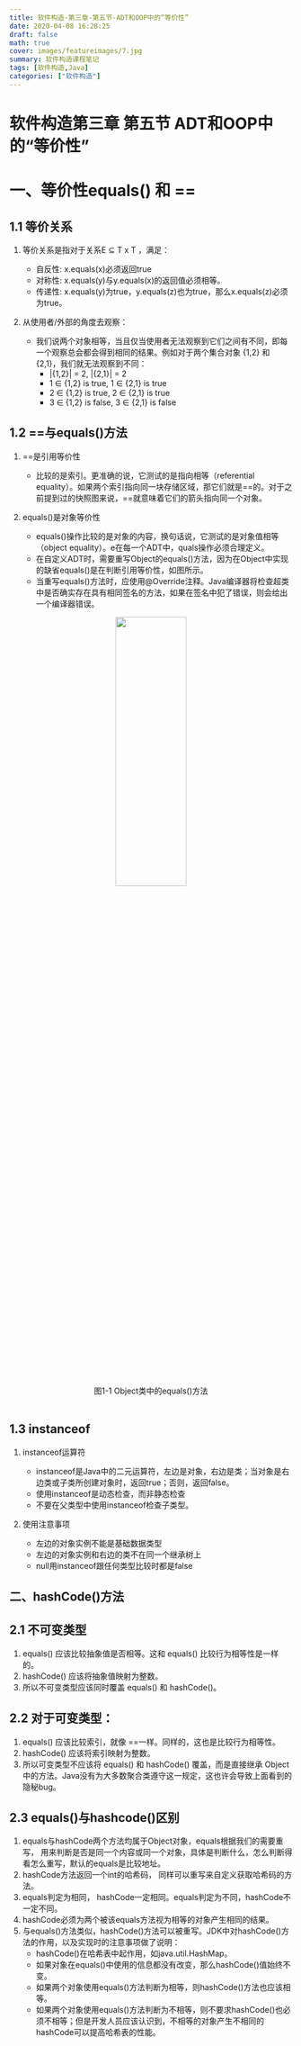 ```yaml
---
title: 软件构造-第三章-第五节-ADT和OOP中的“等价性”
date: 2020-04-08 16:28:25
draft: false
math: true
cover: images/featureimages/7.jpg
summary: 软件构造课程笔记
tags: [软件构造,Java]
categories: ["软件构造"]
---
```


软件构造第三章 第五节 ADT和OOP中的“等价性”
 ================
<!-- toc -->

 <!--more-->

# 一、等价性equals() 和 ==

## 1.1 等价关系

1. 等价关系是指对于关系E ⊆ T x T ，满足：
   - 自反性: x.equals(x)必须返回true
   - 对称性: x.equals(y)与y.equals(x)的返回值必须相等。
   - 传递性: x.equals(y)为true，y.equals(z)也为true，那么x.equals(z)必须为true。

2. 从使用者/外部的角度去观察：
   - 我们说两个对象相等，当且仅当使用者无法观察到它们之间有不同，即每一个观察总会都会得到相同的结果。例如对于两个集合对象 {1,2} 和 {2,1}，我们就无法观察到不同：
     - |{1,2}| = 2, |{2,1}| = 2
     - 1 ∈ {1,2} is true, 1 ∈ {2,1} is true
     - 2 ∈ {1,2} is true, 2 ∈ {2,1} is true
     - 3 ∈ {1,2} is false, 3 ∈ {2,1} is false

## 1.2 ==与equals()方法

1. ==是引用等价性
   - 比较的是索引。更准确的说，它测试的是指向相等（referential equality）。如果两个索引指向同一块存储区域，那它们就是==的。对于之前提到过的快照图来说，==就意味着它们的箭头指向同一个对象。

2. equals()是对象等价性
   - equals()操作比较的是对象的内容，换句话说，它测试的是对象值相等（object equality）。e在每一个ADT中，quals操作必须合理定义。
   - 在自定义ADT时，需要重写Object的equals()方法，因为在Object中实现的缺省equals()是在判断引用等价性，如图所示。
   - 当重写equals()方法时，应使用@Override注释。Java编译器将检查超类中是否确实存在具有相同签名的方法，如果在签名中犯了错误，则会给出一个编译器错误。

<center>
<img src="https://img-blog.csdnimg.cn/20200418210227131.jpg" width="50%" height="35%">
</center>
<center>
图1-1 Object类中的equals()方法
</center>
<br>

## 1.3 instanceof

1. instanceof运算符
   - instanceof是Java中的二元运算符，左边是对象，右边是类；当对象是右边类或子类所创建对象时，返回true；否则，返回false。
   - 使用instanceof是动态检查，而非静态检查
   - 不要在父类型中使用instanceof检查子类型。

2. 使用注意事项
   - 左边的对象实例不能是基础数据类型
   - 左边的对象实例和右边的类不在同一个继承树上
   - null用instanceof跟任何类型比较时都是false

## 二、hashCode()方法

## 2.1 不可变类型

1. equals() 应该比较抽象值是否相等。这和 equals() 比较行为相等性是一样的。
2. hashCode() 应该将抽象值映射为整数。
3. 所以不可变类型应该同时覆盖 equals() 和 hashCode()。

## 2.2 对于可变类型：

1. equals() 应该比较索引，就像 ==一样。同样的，这也是比较行为相等性。
2. hashCode() 应该将索引映射为整数。
3. 所以可变类型不应该将 equals() 和 hashCode() 覆盖，而是直接继承 Object中的方法。Java没有为大多数聚合类遵守这一规定，这也许会导致上面看到的隐秘bug。

## 2.3 equals()与hashcode()区别

1. equals与hashCode两个方法均属于Object对象，equals根据我们的需要重写， 用来判断是否是同一个内容或同一个对象，具体是判断什么，怎么判断得看怎么重写，默认的equals是比较地址。
2. hashCode方法返回一个int的哈希码， 同样可以重写来自定义获取哈希码的方法。
3. equals判定为相同， hashCode一定相同。equals判定为不同，hashCode不一定不同。
4. hashCode必须为两个被该equals方法视为相等的对象产生相同的结果。
5. 与equals()方法类似，hashCode()方法可以被重写。JDK中对hashCode()方法的作用，以及实现时的注意事项做了说明：
   - hashCode()在哈希表中起作用，如java.util.HashMap。
   - 如果对象在equals()中使用的信息都没有改变，那么hashCode()值始终不变。
   - 如果两个对象使用equals()方法判断为相等，则hashCode()方法也应该相等。
   - 如果两个对象使用equals()方法判断为不相等，则不要求hashCode()也必须不相等；但是开发人员应该认识到，不相等的对象产生不相同的hashCode可以提高哈希表的性能。
